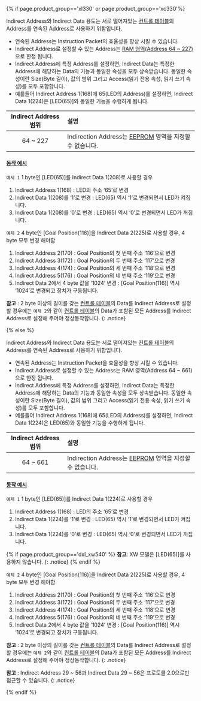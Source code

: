 {% if page.product_group=='xl330' or page.product_group=='xc330'%}

Indirect Address와 Indirect Data 용도는 서로 떨어져있는 [컨트롤 테이블](#컨트롤-테이블)의 Address를 연속된 Address로 사용하기 위함입니다.  
- 연속된 Address는 Instruction Packet의 효율성을 향상 시킬 수 있습니다.
- Indirect Address로 설정할 수 있는 Address는 [RAM 영역(Address 64 ~ 227)](#ram-영역)으로 한정 됩니다.  
- Indirect Address에 특정 Address를 설정하면, Indirect Data는 특정한 Address에 해당하는 Data의 기능과 동일한 속성을 모두 상속받습니다. 동일한 속성이란 Size(Byte 길이), 값의 범위 그리고 Access(읽기 전용 속성, 읽기 쓰기 속성)를 모두 포함합니다. 
- 예를들어 Indirect Address 1(168)에 65(LED의 Address)를 설정하면, Indirect Data 1(224)은 [LED(65)]와 동일한 기능을 수행하게 됩니다. 

| Indirect Address 범위 | 설명                                                                    |
|:----------------------:|:------------------------------------------------------------------------|
| 64 ~ 227              | Indirection Address는 [EEPROM](#eeprom-영역) 영역을 지정할 수 없습니다. |

#### [동작 예시](#동작-예시)

`예제 1` 1 byte인 [LED(65)]를 Indirect Data 1(208)로 사용할 경우
1. Indirect Address 1(168) : LED의 주소 ‘65’로 변경
2. Indirect Data 1(208)를 ‘1’로 변경 : LED(65) 역시 ‘1’로 변경되면서 LED가 켜집니다.
3. Indirect Data 1(208)를 ‘0’로 변경 : LED(65) 역시 ‘0’로 변경되면서 LED가 꺼집니다.

`예제 2` 4 byte인 [Goal Position(116)]을 Indirect Data 2(225)로 사용할 경우, 4 byte 모두 변경 해야함
1. Indirect Address 2(170) : Goal Position의 첫 번째 주소 ‘116’으로 변경
2. Indirect Address 3(172) : Goal Position의 두 번째 주소 ‘117’으로 변경
3. Indirect Address 4(174) : Goal Position의 세 번째 주소 ‘118’으로 변경
4. Indirect Address 5(176) : Goal Position의 네 번째 주소 ‘119’으로 변경
5. Indirect Data 2에서 4 byte 값을 ‘1024’ 변경 : [Goal Position(116)] 역시 ‘1024’로 변경되고 장치가 구동됩니다.

**참고** : 2 byte 이상의 길이를 갖는 [컨트롤 테이블](#컨트롤-테이블)의 Data를 Indirect Address로 설정할 경우에는 `예제 2`와 같이 [컨트롤 테이블](#컨트롤-테이블)의 Data가 포함된 모든 Address를 Indirect Address로 설정해 주어야 정상동작합니다.
{: .notice}

{% else %}

Indirect Address와 Indirect Data 용도는 서로 떨어져있는 [컨트롤 테이블](#컨트롤-테이블)의 Address를 연속된 Address로 사용하기 위함입니다.  
- 연속된 Address는 Instruction Packet을 효율성을 향상 시킬 수 있습니다.
- Indirect Address로 설정할 수 있는 Address는 RAM 영역(Address 64 ~ 661)으로 한정 됩니다.  
- Indirect Address에 특정 Address를 설정하면, Indirect Data는 특정한 Address에 해당하는 Data의 기능과 동일한 속성을 모두 상속받습니다. 동일한 속성이란 Size(Byte 길이), 값의 범위 그리고 Access(읽기 전용 속성, 읽기 쓰기 속성)를 모두 포함합니다. 
- 예를들어 Indirect Address 1(168)에 65(LED의 Address)를 설정하면, Indirect Data 1(224)은 LED(65)와 동일한 기능을 수행하게 됩니다.

| Indirect Address 범위 | 설명                                                                    |
|:----------------------:|:------------------------------------------------------------------------|
| 64 ~ 661              | Indirection Address는 [EEPROM](#eeprom-영역) 영역을 지정할 수 없습니다. |

#### [동작 예시](#동작-예시)

`예제 1` 1 byte인 [LED(65)]를 Indirect Data 1(224)로 사용할 경우
1. Indirect Address 1(168) : LED의 주소 ‘65’로 변경
2. Indirect Data 1(224)를 ‘1’로 변경 : LED(65) 역시 ‘1’로 변경되면서 LED가 켜집니다.
3. Indirect Data 1(224)를 ‘0’로 변경 : LED(65) 역시 ‘0’로 변경되면서 LED가 꺼집니다.

{% if page.product_group=='dxl_xw540' %}
**참고**: XW 모델은 [LED(65)]를 사용하지 않습니다.
{: .notice}
{% endif %}

`예제 2` 4 byte인 [Goal Position(116)]을 Indirect Data 2(225)로 사용할 경우, 4 byte 모두 변경 해야함
1. Indirect Address 2(170) : Goal Position의 첫 번째 주소 ‘116’으로 변경
2. Indirect Address 3(172) : Goal Position의 두 번째 주소 ‘117’으로 변경
3. Indirect Address 4(174) : Goal Position의 세 번째 주소 ‘118’으로 변경
4. Indirect Address 5(176) : Goal Position의 네 번째 주소 ‘119’으로 변경
5. Indirect Data 2에서 4 byte 값을 ‘1024’ 변경 : [Goal Position(116)] 역시 ‘1024’로 변경되고 장치가 구동됩니다.


**참고** : 2 byte 이상의 길이를 갖는 [컨트롤 테이블](#컨트롤-테이블)의 Data를 Indirect Address로 설정할 경우에는 `예제 2`와 같이 [컨트롤 테이블](#컨트롤-테이블)의 Data가 포함된 모든 Address를 Indirect Address로 설정해 주어야 정상동작합니다.
{: .notice}

**참고** : Indirect Address 29 ~ 56과 Indirect Data 29 ~ 56은 프로토콜 2.0으로만 접근할 수 있습니다.
{: .notice}

{% endif %}
